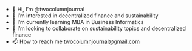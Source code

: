 - 👋 Hi, I’m @twocolumnjournal
- 👀 I’m interested in decentralized finance and sustainability
- 🌱 I’m currently learning MBA in Business Informatics
- 💞️ I’m looking to collaborate on sustainability topics and decentralized finance
- 📫 How to reach me twocolumnjournal@gmail.com

<!---
twocolumnjournal/twocolumnjournal is a ✨ special ✨ repository because its `README.md` (this file) appears on your GitHub profile.
You can click the Preview link to take a look at your changes.
--->
